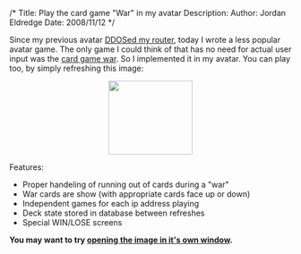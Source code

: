 /*
Title: Play the card game "War" in my avatar
Description:
Author: Jordan Eldredge
Date: 2008/11/12
*/

Since my previous avatar <a href="http://blog.classicalcode.com/?p=132">DDOSed my router</a>, today I wrote a less popular avatar game. The only game I could think of that has no need for actual user input was the <a href="http://en.wikipedia.org/wiki/War_(card_game)">card game war</a>. So I implemented it in my avatar. You can play too, by simply refreshing this image:
<p style="text-align: center;"><img class="aligncenter" src="http://www.classicalcode.com/projects/war.png" alt="" width="150" height="132" /></p>
Features:
<ul>
	<li>Proper handeling of running out of cards during a "war"</li>
	<li>War cards are show (with appropriate cards face up or down)</li>
	<li>Independent games for each ip address playing</li>
	<li>Deck state stored in database between refreshes</li>
	<li>Special WIN/LOSE screens</li>
</ul>
<strong>You may want to try <a href="http://www.classicalcode.com/projects/war.png" target="_blank">opening the image in it's own window</a>.</strong>
